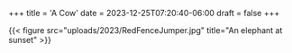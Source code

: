 +++
title = 'A Cow'
date = 2023-12-25T07:20:40-06:00
draft = false
+++

{{< figure src="uploads/2023/RedFenceJumper.jpg" title="An elephant at sunset" >}}
